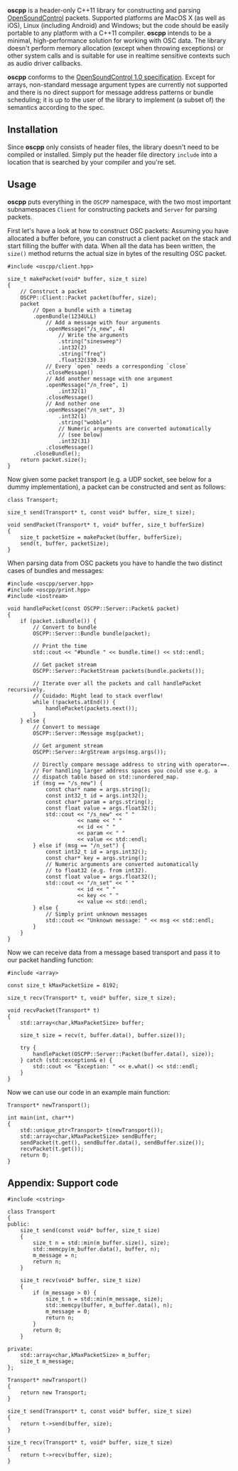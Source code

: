 **oscpp** is a header-only C++11 library for constructing and parsing
[OpenSoundControl](http://opensoundcontrol.org) packets. Supported platforms
are MacOS X (as well as iOS), Linux (including Android) and Windows; but the code should be easily portable to any platform with a C++11 compiler. **oscpp** intends to be a minimal,
high-performance solution for working with OSC data. The library doesn't
perform memory allocation (except when throwing exceptions) or other system
calls and is suitable for use in realtime sensitive contexts such as audio
driver callbacks.

**oscpp** conforms to the [OpenSoundControl 1.0
specification](http://opensoundcontrol.org/spec-1_0). Except for arrays,
non-standard message argument types are currently not supported and there is no
direct support for message address patterns or bundle scheduling; it is up to
the user of the library to implement (a subset of) the semantics according to
the spec.

## Installation

Since **oscpp** only consists of header files, the library doesn't need to be
compiled or installed. Simply put the header file directory `include` into
a location that is searched by your compiler and you're set.

## Usage

**oscpp** puts everything in the `OSCPP` namespace, with the two most important
subnamespaces `Client` for constructing packets and `Server` for parsing
packets.

First let's have a look at how to construct OSC packets: Assuming you have
allocated a buffer before, you can construct a client packet on the stack and
start filling the buffer with data. When all the data has been written, the
`size()` method returns the actual size in bytes of the resulting OSC packet.

~~~~
#include <oscpp/client.hpp>

size_t makePacket(void* buffer, size_t size)
{
    // Construct a packet
    OSCPP::Client::Packet packet(buffer, size);
    packet
        // Open a bundle with a timetag
        .openBundle(1234ULL)
            // Add a message with four arguments
            .openMessage("/s_new", 4)
                // Write the arguments
                .string("sinesweep")
                .int32(2)
                .string("freq")
                .float32(330.3)
            // Every `open` needs a corresponding `close`
            .closeMessage()
            // Add another message with one argument
            .openMessage("/n_free", 1)
                .int32(1)
            .closeMessage()
            // And nother one
            .openMessage("/n_set", 3)
                .int32(1)
                .string("wobble")
                // Numeric arguments are converted automatically
                // (see below)
                .int32(31)
            .closeMessage()
        .closeBundle();
    return packet.size();
}
~~~~

Now given some packet transport (e.g. a UDP socket, see below for a dummy
implementation), a packet can be constructed and sent as follows:

~~~~
class Transport;

size_t send(Transport* t, const void* buffer, size_t size);

void sendPacket(Transport* t, void* buffer, size_t bufferSize)
{
    size_t packetSize = makePacket(buffer, bufferSize);
    send(t, buffer, packetSize);
}
~~~~

When parsing data from OSC packets you have to handle the two distinct cases of bundles and messages:

~~~~
#include <oscpp/server.hpp>
#include <oscpp/print.hpp>
#include <iostream>

void handlePacket(const OSCPP::Server::Packet& packet)
{
    if (packet.isBundle()) {
        // Convert to bundle
        OSCPP::Server::Bundle bundle(packet);

        // Print the time
        std::cout << "#bundle " << bundle.time() << std::endl;

        // Get packet stream
        OSCPP::Server::PacketStream packets(bundle.packets());

        // Iterate over all the packets and call handlePacket recursively.
        // Cuidado: Might lead to stack overflow!
        while (!packets.atEnd()) {
            handlePacket(packets.next());
        }
    } else {
        // Convert to message
        OSCPP::Server::Message msg(packet);

        // Get argument stream
        OSCPP::Server::ArgStream args(msg.args());

        // Directly compare message address to string with operator==.
        // For handling larger address spaces you could use e.g. a
        // dispatch table based on std::unordered_map.
        if (msg == "/s_new") {
            const char* name = args.string();
            const int32_t id = args.int32();
            const char* param = args.string();
            const float value = args.float32();
            std::cout << "/s_new" << " "
                      << name << " "
                      << id << " "
                      << param << " "
                      << value << std::endl;
        } else if (msg == "/n_set") {
            const int32_t id = args.int32();
            const char* key = args.string();
            // Numeric arguments are converted automatically
            // to float32 (e.g. from int32).
            const float value = args.float32();
            std::cout << "/n_set" << " "
                      << id << " "
                      << key << " "
                      << value << std::endl;
        } else {
            // Simply print unknown messages
            std::cout << "Unknown message: " << msg << std::endl;
        }
    }
}
~~~~

Now we can receive data from a message based transport and pass it to our packet handling function:

~~~~
#include <array>

const size_t kMaxPacketSize = 8192;

size_t recv(Transport* t, void* buffer, size_t size);

void recvPacket(Transport* t)
{
    std::array<char,kMaxPacketSize> buffer;

    size_t size = recv(t, buffer.data(), buffer.size());

    try {
        handlePacket(OSCPP::Server::Packet(buffer.data(), size));
    } catch (std::exception& e) {
        std::cout << "Exception: " << e.what() << std::endl;
    }
}
~~~~

Now we can use our code in an example main function:

~~~~
Transport* newTransport();

int main(int, char**)
{
    std::unique_ptr<Transport> t(newTransport());
    std::array<char,kMaxPacketSize> sendBuffer;
    sendPacket(t.get(), sendBuffer.data(), sendBuffer.size());
    recvPacket(t.get());
    return 0;
}
~~~~

## Appendix: Support code

~~~~
#include <cstring>
  
class Transport
{
public:
    size_t send(const void* buffer, size_t size)
    {
        size_t n = std::min(m_buffer.size(), size);
        std::memcpy(m_buffer.data(), buffer, n);
        m_message = n;
        return n;
    }

    size_t recv(void* buffer, size_t size)
    {
        if (m_message > 0) {
            size_t n = std::min(m_message, size);
            std::memcpy(buffer, m_buffer.data(), n);
            m_message = 0;
            return n;
        }
        return 0;
    }

private:
    std::array<char,kMaxPacketSize> m_buffer;
    size_t m_message;
};

Transport* newTransport()
{
    return new Transport;
}

size_t send(Transport* t, const void* buffer, size_t size)
{
    return t->send(buffer, size);
}

size_t recv(Transport* t, void* buffer, size_t size)
{
    return t->recv(buffer, size);
}
~~~~

